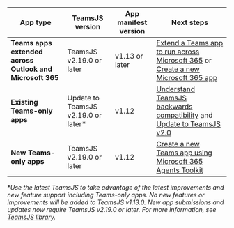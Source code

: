 | App type | TeamsJS version | App manifest version | Next steps|
|---|---|---|---|
|**Teams apps extended across Outlook and Microsoft 365**| TeamsJS v2.19.0 or later | v1.13 or later | [Extend a Teams app to run across Microsoft 365](../m365-apps/extend-m365-teams-personal-tab.md) or [Create a new Microsoft 365 app](../m365-apps/extend-m365-teams-personal-tab.md#quickstart) |
|**Existing Teams-only apps**| Update to TeamsJS v2.19.0 or later*  | v1.12 | [Understand TeamsJS backwards compatibility](../tabs/how-to/using-teams-client-library.md#backwards-compatibility) and [Update to TeamsJS v2.0](../tabs/how-to/using-teams-client-library.md#updating-to-teamsjs-version-20)|
|**New Teams-only apps**| TeamsJS v2.19.0 or later | v1.12 | [Create a new Teams app using Microsoft 365 Agents Toolkit](../toolkit/create-new-project.md)|

**Use the latest TeamsJS to take advantage of the latest improvements and new feature support including Teams-only apps. No new features or improvements will be added to TeamsJS v1.13.0. New app submissions and updates now require TeamsJS v2.19.0 or later. For more information, see [TeamsJS library](../tabs/how-to/using-teams-client-library.md).*
